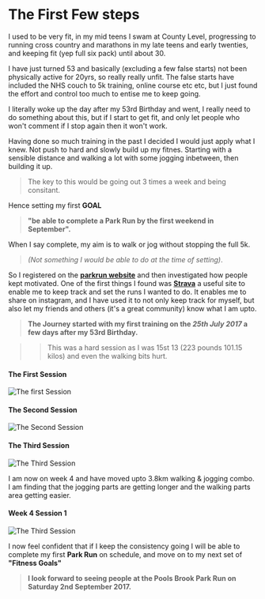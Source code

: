# The First Few steps

I used to be very fit, in my mid teens I swam at County Level, progressing to running cross country and marathons in my late teens and early twenties, and keeping fit (yep full six pack) until about 30.

I have just turned 53 and basically (excluding a few false starts) not been physically active for 20yrs, so really really unfit. The false starts have included the NHS couch to 5k training, online course etc etc, but I just found the effort and control too much to entise me to keep going.

I literally woke up the day after my 53rd Birthday and went, I really need to do something about this, but if I start to get fit, and only let people who won't comment if I stop again then it won't work.

Having done so much training in the past I decided I would just apply what I knew. Not push to hard and slowly build up my fitnes. Starting with a sensible distance and walking a lot with some jogging inbetween, then building it up.

> The key to this would be going out 3 times a week and being consitant.

Hence setting my first **GOAL** 
> **"be able to complete a Park Run by the first weekend in September".**


When I say complete, my aim is to walk or jog without stopping the full 5k. 
> *(Not something I would be able to do at the time of setting)*.


So I registered on the **[parkrun website](http://www.parkrun.org.uk/)** and then investigated how people kept motivated. One of the first things I found was **[Strava](https://www.strava.com/)** a useful site to enable me to keep track and set the runs I wanted to do. It enables me to share on instagram, and I have used it to not only keep track for myself, but also let my friends and others (it's a great community) know what I am upto.

> **The Journey started with my first training on the *25th July 2017* a few days after my 53rd Birthday.**

>>This was a hard session as I was 15st 13 (223 pounds 101.15 kilos) and even the walking bits hurt.    
  

#### The First Session 
![The first Session](./assets/runningblog/firstRun.jpg?style=centerme)

#### The Second Session 
![The Second Session](./assets/runningblog/secondRun.jpg?style=centerme)

#### The Third Session 
![The Third Session](./assets/runningblog/thirdRun.jpg?style=centerme)

I am now on week 4 and have moved upto 3.8km walking & jogging combo. I am finding that the jogging parts are getting longer and the walking parts area getting easier. 

#### Week 4 Session 1
![The Third Session](./assets/runningblog/week4run1.jpg?style=centerme)

I now feel confident that if I keep the consistency going I will be able to complete my first **Park Run** on schedule, and move on to my next set of **"Fitness Goals"** 

> **I look forward to seeing people at the Pools Brook Park Run on Saturday 2nd September 2017.**
